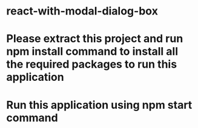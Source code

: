 # react-with-modal-dialog-box
# Please extract this project and run npm install command to install all the required packages to run this application
# Run this application using npm start command
